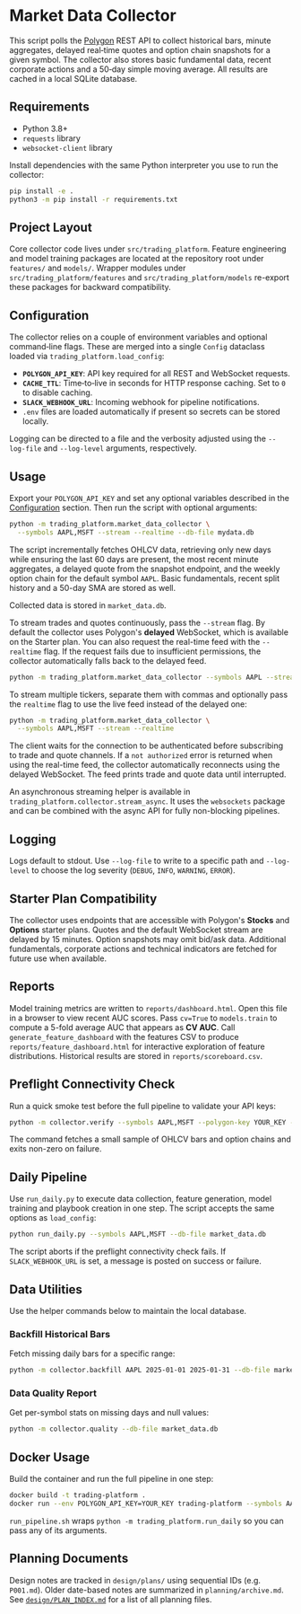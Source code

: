 # Market Data Collector

This script polls the [Polygon](https://polygon.io) REST API to collect
historical bars, minute aggregates, delayed real‑time quotes and option
chain snapshots for a given symbol. The collector also stores basic
fundamental data, recent corporate actions and a 50‑day simple moving
average. All results are cached in a local SQLite database.

## Requirements

- Python 3.8+
- `requests` library
- `websocket-client` library

Install dependencies with the same Python interpreter you use to run the
collector:

```bash
pip install -e .
python3 -m pip install -r requirements.txt
```

## Project Layout

Core collector code lives under `src/trading_platform`. Feature engineering and
model training packages are located at the repository root under `features/` and
`models/`. Wrapper modules under `src/trading_platform/features` and
`src/trading_platform/models` re-export these packages for backward
compatibility.

## Configuration

The collector relies on a couple of environment variables and optional
command‑line flags. These are merged into a single ``Config`` dataclass
loaded via ``trading_platform.load_config``:

- **`POLYGON_API_KEY`**: API key required for all REST and WebSocket requests.
- **`CACHE_TTL`**: Time‑to‑live in seconds for HTTP response caching. Set to
  `0` to disable caching.
- **`SLACK_WEBHOOK_URL`**: Incoming webhook for pipeline notifications.
- `.env` files are loaded automatically if present so secrets can be stored locally.

Logging can be directed to a file and the verbosity adjusted using the
`--log-file` and `--log-level` arguments, respectively.

## Usage

Export your `POLYGON_API_KEY` and set any optional variables described in the
[Configuration](#configuration) section. Then run the script with optional
arguments:

```bash
python -m trading_platform.market_data_collector \
  --symbols AAPL,MSFT --stream --realtime --db-file mydata.db
```

The script incrementally fetches OHLCV data, retrieving only new days while ensuring the last 60 days are present, the most recent minute
aggregates, a delayed quote from the snapshot endpoint, and the weekly option chain for the default symbol `AAPL`. Basic fundamentals, recent split history and a 50-day SMA are stored as well.

Collected data is stored in `market_data.db`.

To stream trades and quotes continuously, pass the `--stream` flag. By
default the collector uses Polygon's **delayed** WebSocket, which is available
on the Starter plan. You can also request the real-time feed with the
`--realtime` flag. If the request fails due to insufficient permissions, the
collector automatically falls back to the delayed feed.

```bash
python -m trading_platform.market_data_collector --symbols AAPL --stream
```

To stream multiple tickers, separate them with commas and optionally pass the
`realtime` flag to use the live feed instead of the delayed one:

```bash
python -m trading_platform.market_data_collector \
  --symbols AAPL,MSFT --stream --realtime
```

The client waits for the connection to be authenticated before subscribing to trade and quote channels. If a `not authorized` error is returned when using the real-time feed, the collector automatically reconnects using the delayed WebSocket. The feed prints trade and quote data until interrupted.

An asynchronous streaming helper is available in ``trading_platform.collector.stream_async``. It uses the ``websockets`` package and can be combined with the async API for fully non-blocking pipelines.

## Logging
Logs default to stdout. Use `--log-file` to write to a specific path and
`--log-level` to choose the log severity (`DEBUG`, `INFO`, `WARNING`, `ERROR`).

## Starter Plan Compatibility

The collector uses endpoints that are accessible with Polygon's **Stocks** and
**Options** starter plans. Quotes and the default WebSocket stream are delayed
by 15 minutes. Option snapshots may omit bid/ask data. Additional fundamentals,
corporate actions and technical indicators are fetched for future use when
available.

## Reports

Model training metrics are written to `reports/dashboard.html`. Open this file
in a browser to view recent AUC scores. Pass ``cv=True`` to
``models.train`` to compute a 5-fold average AUC that appears as **CV AUC**.
Call ``generate_feature_dashboard`` with the features CSV to produce
`reports/feature_dashboard.html` for interactive exploration of feature
distributions. Historical results are stored in `reports/scoreboard.csv`.

## Preflight Connectivity Check
Run a quick smoke test before the full pipeline to validate your API keys:

```bash
python -m collector.verify --symbols AAPL,MSFT --polygon-key YOUR_KEY --news-key YOUR_KEY
```

The command fetches a small sample of OHLCV bars and option chains and exits non-zero on failure.

## Daily Pipeline
Use `run_daily.py` to execute data collection, feature generation, model training and playbook creation in one step. The script accepts the same options as
``load_config``:

```bash
python run_daily.py --symbols AAPL,MSFT --db-file market_data.db
```

The script aborts if the preflight connectivity check fails.
If ``SLACK_WEBHOOK_URL`` is set, a message is posted on success or failure.

## Data Utilities

Use the helper commands below to maintain the local database.

### Backfill Historical Bars

Fetch missing daily bars for a specific range:

```bash
python -m collector.backfill AAPL 2025-01-01 2025-01-31 --db-file market_data.db
```

### Data Quality Report

Get per-symbol stats on missing days and null values:

```bash
python -m collector.quality --db-file market_data.db
```

## Docker Usage

Build the container and run the full pipeline in one step:

```bash
docker build -t trading-platform .
docker run --env POLYGON_API_KEY=YOUR_KEY trading-platform --symbols AAPL,MSFT
```

`run_pipeline.sh` wraps `python -m trading_platform.run_daily` so you can pass any of its arguments.

## Planning Documents

Design notes are tracked in `design/plans/` using sequential IDs (e.g. `P001.md`).
Older date-based notes are summarized in `planning/archive.md`. See
[`design/PLAN_INDEX.md`](design/PLAN_INDEX.md) for a list of all planning files.


